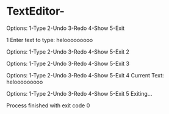 # TextEditor-
Options: 1-Type  2-Undo  3-Redo  4-Show  5-Exit

1
Enter text to type: helooooooooo

Options: 1-Type  2-Undo  3-Redo  4-Show  5-Exit
2

Options: 1-Type  2-Undo  3-Redo  4-Show  5-Exit
3

Options: 1-Type  2-Undo  3-Redo  4-Show  5-Exit
4
Current Text: helooooooooo

Options: 1-Type  2-Undo  3-Redo  4-Show  5-Exit
5
Exiting...

Process finished with exit code 0
